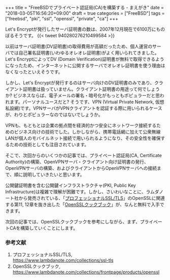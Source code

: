 +++
title = "FreeBSDでプライベート認証局(CA)を構築する - まえがき"
date = "2018-03-05T16:56:20+09:00"
draft = true
categories = ["FreeBSD"]
tags = ["freebsd", "pki", "ssl", "openssl", "private", "ca"]
+++

Let's Encryptが発行したサーバ証明書の数は、2007年12月現在で6100万にものぼるそうです。
{{< tweet 940280276210499584 >}}

以前はサーバ証明書(DV証明書)の取得費用が高額だったため、個人運営のサーバでは自己署名証明書(いわゆるオレオレ証明書)がよく用いられてきました。Let's EncryptによってDV (Domain Verification)証明書が無料で取得できるようになったため、インターネットに公開するサーバでオレオレ証明書を使う理由はなくなったといえそうです。

しかし、Let's Encryptが発行するのはサーバ向けのDV証明書のみであり、クライアント証明書は扱っていません。クライアント証明書の用途って何でしょうか? ビジネスならば、電子メールの署名・暗号化がもっともポピュラーだと思われます。パーソナルユースだと? そうです、VPN (Virtual Private Network, 仮想私設網)です。VPNサーバがVPNクライアントを認証する際に用いられるケースが、わりとポピュラーなのではないでしょうか。

VPNも、もともとは企業の拠点間を経済的かつ安全にネットワーク接続するためのビジネス向けの技術でした。しかしながら、携帯電話網に加えて公衆無線LANが個人のモバイルネット接続で用いられるようになり、その安全性を確保するための技術としても注目されています。

そこで、次回からのいくつかの記事では、プライベート認証局(CA, Certificate Authority)の構築、OpenVPNサーバ・クライアント向け証明書の発行、OpenVPNサーバの構築、およびクライアントからOpenVPNサーバへの接続まで、順に説明していきたいと思います。

公開鍵証明書を含む公開鍵インフラストラクチャ(PKI, Public Key Infrastructure)は複雑で理解が困難です。しかし、さいわいなことに、ラムダノート社から発売されている、「[プロフェッショナルSSL/TLS](https://www.lambdanote.com/collections/ssl-tls)」のOpenSSLに関連する第11, 12章を抜き出した「[OpenSSLクックブック](https://www.lambdanote.com/collections/frontpage/products/openssl)」が、なんと無料で入手できます。

次回の記事では、OpenSSLクックブックを参考にしながら、まず、プライベートCAを構築していくことにします。

### 参考文献
1. プロフェッショナルSSL/TLS, https://www.lambdanote.com/collections/ssl-tls
1. OpenSSLクックブック, https://www.lambdanote.com/collections/frontpage/products/openssl
